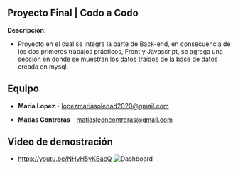 ## Proyecto Final | Codo a Codo

**Descripción:**
- Proyecto en el cual se integra la parte de Back-end, en consecuencia de los dos primeros trabajos prácticos, Front y Javascript, se agrega una sección en donde se muestran los datos traídos de la base de datos creada en mysql.

## Equipo

- **Maria Lopez** - lopezmariasoledad2020@gmail.com

- **Matias Contreras** - matiasleoncontreras@gmail.com

## Video de demostración

- https://youtu.be/NHvH5yKBacQ
![Dashboard](https://github.com/Marialopez2020/IntegradorFinal/assets/108435053/25bb2815-2a77-4a0c-b306-deb926f025d8)

